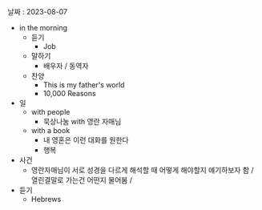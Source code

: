 날짜 : 2023-08-07
- in the morning
	- 듣기
		- Job
	- 말하기
		-  배우자 / 동역자 
	- 찬양
		- This is my father's world
		- 10,000 Reasons
- 일
	- with people
		- 묵상나눔 with 영란 자매님
	- with a book
		- 내 영혼은 이런 대화를 원한다
		- 행복
- 사건
	- 영란자매님이 서로 성경을 다르게 해석할 때 어떻게 해야할지 얘기하보자 함 / 열린결말로 가는건 어떤지 물어봄 / 
- 듣기
	- Hebrews 
